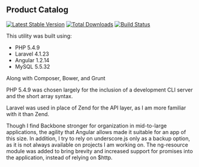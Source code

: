 ## Product Catalog

[![Latest Stable Version](https://poser.pugx.org/laravel/framework/version.png)](https://packagist.org/packages/laravel/framework) [![Total Downloads](https://poser.pugx.org/laravel/framework/d/total.png)](https://packagist.org/packages/laravel/framework) [![Build Status](https://travis-ci.org/laravel/framework.png)](https://travis-ci.org/laravel/framework)

This utility was built using:

* PHP 5.4.9
* Laravel 4.1.23
* Angular 1.2.14
* MySQL 5.5.32

Along with Composer, Bower, and Grunt

PHP 5.4.9 was chosen largely for the inclusion of a development CLI server and the short array syntax.

Laravel was used in place of Zend for the API layer, as I am more familiar with it than Zend.

Though I find Backbone stronger for organization in mid-to-large applications, the agility that Angular allows made it suitable for an app of this size.  In addition, I try to rely on underscore.js only as a backup option, as it is not always available on projects I am working on.  The ng-resource module was added to bring brevity and increased support for promises into the application, instead of relying on $http.

